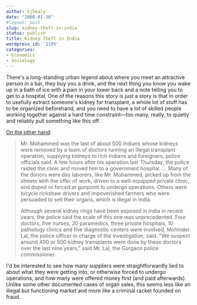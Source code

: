 ```yaml
---
author: kjhealy
date: "2008-01-30"
#layout: post
slug: kidney-theft-in-india
status: publish
title: Kidney Theft in India
wordpress_id: '1105'
categories:
- Economics
- Sociology
---
```


There's a long-standing urban legend about where you meet an attractive person in a bar, they buy you a drink, and the next thing you know you wake up in a bath of ice with a pain in your lower back and a note telling you to get to a hospital. One of the reasons this story is just a story is that in order to usefully extract someone's kidney for transplant, a whole lot of stuff has to be organized beforehand, and you need to have a lot of skilled people working together against a hard time constraint—too many, really, to quietly and reliably pull something like this off.

[On the other hand](http://www.nytimes.com/2008/01/30/world/asia/30kidney.html?ex=1359435600&en=c6ca88c779a416a9&ei=5124&partner=permalink&exprod=permalink):

> Mr. Mohammed was the last of about 500 Indians whose kidneys were removed by a team of doctors running an illegal transplant operation, supplying kidneys to rich Indians and foreigners, police officials said. A few hours after his operation last Thursday, the police raided the clinic and moved him to a government hospital. ... Many of the donors were day laborers, like Mr. Mohammed, picked up from the streets with the offer of work, driven to a well-equipped private clinic, and duped or forced at gunpoint to undergo operations. Others were bicycle rickshaw drivers and impoverished farmers who were persuaded to sell their organs, which is illegal in India.
>
> Although several kidney rings have been exposed in India in recent years, the police said the scale of this one was unprecedented. Four doctors, five nurses, 20 paramedics, three private hospitals, 10 pathology clinics and five diagnostic centers were involved, Mohinder Lal, the police officer in charge of the investigation, said. "We suspect around 400 or 500 kidney transplants were done by these doctors over the last nine years," said Mr. Lal, the Gurgaon police commissioner.

I'd be interested to see how many suppliers were straightforwardly lied to about what they were getting into, or otherwise forced to undergo operations, and how many were offered money first (and paid afterwards). Unlike some other documented cases of organ sales, this seems less like an illegal but functioning market and more like a criminal racket founded on fraud.
